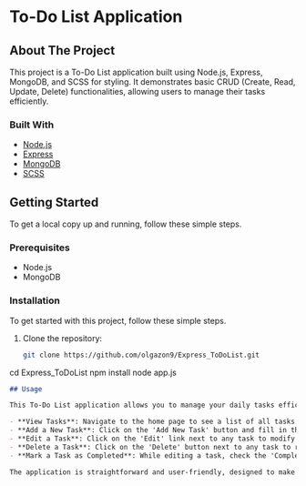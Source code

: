 # To-Do List Application

## About The Project

This project is a To-Do List application built using Node.js, Express, MongoDB, and SCSS for styling. It demonstrates basic CRUD (Create, Read, Update, Delete) functionalities, allowing users to manage their tasks efficiently.

### Built With

- [Node.js](https://nodejs.org/)
- [Express](https://expressjs.com/)
- [MongoDB](https://www.mongodb.com/)
- [SCSS](https://sass-lang.com/)

## Getting Started

To get a local copy up and running, follow these simple steps.

### Prerequisites

- Node.js
- MongoDB

### Installation

To get started with this project, follow these simple steps.

1. Clone the repository:
   ```sh
   git clone https://github.com/olgazon9/Express_ToDoList.git
cd Express_ToDoList
npm install
node app.js

```markdown
## Usage

This To-Do List application allows you to manage your daily tasks efficiently. Here are some of the things you can do:

- **View Tasks**: Navigate to the home page to see a list of all tasks.
- **Add a New Task**: Click on the 'Add New Task' button and fill in the task details.
- **Edit a Task**: Click on the 'Edit' link next to any task to modify its details.
- **Delete a Task**: Click on the 'Delete' button next to any task to remove it from the list.
- **Mark a Task as Completed**: While editing a task, check the 'Completed' box to mark a task as completed.

The application is straightforward and user-friendly, designed to make your task management process smooth and effective.
